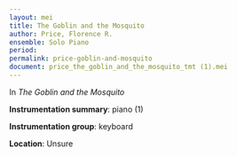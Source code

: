 ```yaml
---
layout: mei
title: The Goblin and the Mosquito
author: Price, Florence R. 
ensemble: Solo Piano
period:
permalink: price-goblin-and-mosquito
document: price_the_goblin_and_the_mosquito_tmt (1).mei
---
```


In *The Goblin and the Mosquito*

**Instrumentation summary**: piano (1)

**Instrumentation group**: keyboard

**Location**: Unsure